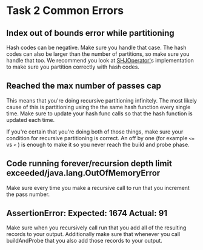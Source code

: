 # Task 2 Common Errors

## Index out of bounds error while partitioning

Hash codes can be negative. Make sure you handle that case. The hash codes can also be larger than the number of partitions, so make sure you handle that too. We recommend you look at [SHJOperator'](https://github.com/berkeley-cs186/fa21-rookiedb/blob/master/src/main/java/edu/berkeley/cs186/database/query/join/SHJOperator.java#L73-L76)s implementation to make sure you partition correctly with hash codes.

## Reached the max number of passes cap

This means that you're doing recursive partitioning infinitely. The most likely cause of this is partitioning using the the same hash function every single time. Make sure to update your hash func calls so that the hash function is updated each time.

If you're certain that you're doing both of those things, make sure your condition for recursive partitioning is correct. An off by one \(for example `<=` vs `<` \) is enough to make it so you never reach the build and probe phase.

## Code running forever/recursion depth limit exceeded/java.lang.OutOfMemoryError

Make sure every time you make a recursive call to run that you increment the pass number.

## AssertionError: Expected: 1674 Actual: 91

Make sure when you recursively call run that you add all of the resulting records to your output. Additionally make sure that whenever you call buildAndProbe that you also add those records to your output.

